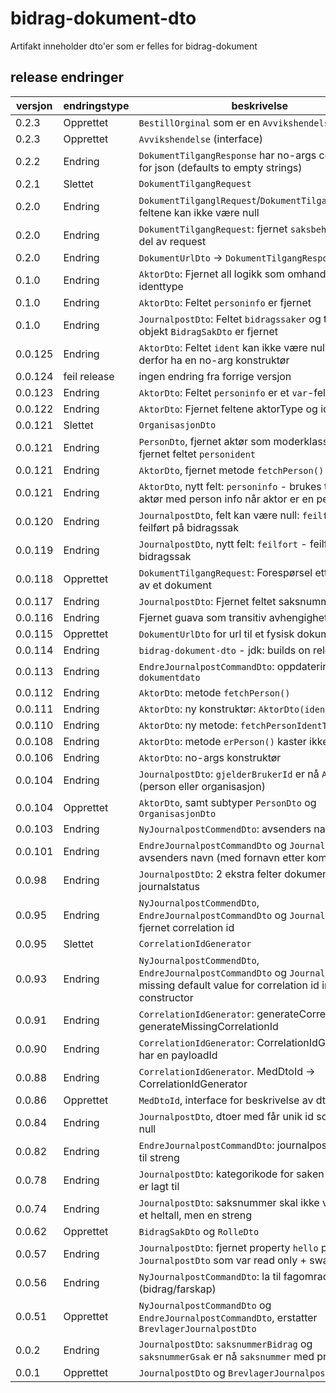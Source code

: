 # bidrag-dokument-dto

Artifakt inneholder dto'er som er felles for bidrag-dokument

## release endringer

versjon | endringstype | beskrivelse
--------|--------------|------------------------
  0.2.3 | Opprettet    | `BestillOrginal` som er en `Avvikshendelse`
  0.2.3 | Opprettet    | `Avvikshendelse` (interface)
  0.2.2 | Endring      | `DokumentTilgangResponse` har no-args constructor for json (defaults to empty strings)
  0.2.1 | Slettet      | `DokumentTilgangRequest`
  0.2.0 | Endring      | `DokumentTilganglRequest`/`DokumentTilgangResponse`:  feltene kan ikke være null
  0.2.0 | Endring      | `DokumentTilgangRequest`:  fjernet `saksbehandler` som del av request
  0.2.0 | Endring      | `DokumentUrlDto` -> `DokumentTilgangResponse`
  0.1.0 | Endring      | `AktorDto`: Fjernet all logikk som omhandler identtype
  0.1.0 | Endring      | `AktorDto`: Feltet `personinfo` er fjernet
  0.1.0 | Endring      | `JournalpostDto`: Feltet `bidragssaker` og tilhørende objekt `BidragSakDto` er fjernet
0.0.125 | Endring      | `AktorDto`: Feltet `ident` kan ikke være null og må derfor ha en no-arg konstruktør
0.0.124 | feil release | ingen endring fra forrige versjon
0.0.123 | Endring      | `AktorDto`: Feltet `personinfo` er et `var`-felt
0.0.122 | Endring      | `AktorDto`: Fjernet feltene aktorType og identType
0.0.121 | Slettet      | `OrganisasjonDto`
0.0.121 | Endring      | `PersonDto`, fjernet aktør som moderklassse, samt fjernet feltet `personident`
0.0.121 | Endring      | `AktorDto`, fjernet metode `fetchPerson()`
0.0.121 | Endring      | `AktorDto`, nytt felt: `personinfo` - brukes til å berike aktør med person info når aktor er en person
0.0.120 | Endring      | `JournalpostDto`, felt kan være null: `feilfort` - feilført på bidragssak
0.0.119 | Endring      | `JournalpostDto`, nytt felt: `feilfort` - feilført på bidragssak
0.0.118 | Opprettet    | `DokumentTilgangRequest`: Forespørsel etter visning av et dokument
0.0.117 | Endring      | `JournalpostDto`: Fjernet feltet saksnummer
0.0.116 | Endring      | Fjernet guava som transitiv avhengighet
0.0.115 | Opprettet    | `DokumentUrlDto` for url til et fysisk dokument
0.0.114 | Endring      | `bidrag-dokument-dto` - jdk: builds on release 12
0.0.113 | Endring      | `EndreJournalpostCommandDto`: oppdatering av `dokumentdato`
0.0.112 | Endring      | `AktorDto`: metode `fetchPerson()`
0.0.111 | Endring      | `AktorDto`: ny konstruktør: `AktorDto(ident, type)`
0.0.110 | Endring      | `AktorDto`: ny metode: `fetchPersonIdentType()`
0.0.108 | Endring      | `AktorDto`: metode `erPerson()` kaster ikke exception
0.0.106 | Endring      | `AktorDto`: no-args konstruktør
0.0.104 | Endring      | `JournalpostDto`: `gjelderBrukerId` er nå `AktorDto` (person eller organisasjon)
0.0.104 | Opprettet    | `AktorDto`, samt subtyper `PersonDto` og `OrganisasjonDto` 
0.0.103 | Endring      | `NyJournalpostCommendDto`: avsenders navn
0.0.101 | Endring      | `EndreJournalpostCommandDto` og `JournalpostDto`: avsenders navn (med fornavn etter komma)
 0.0.98 | Endring      | `JournalpostDto`: 2 ekstra felter dokumentType OG journalstatus
 0.0.95 | Endring      | `NyJournalpostCommendDto`, `EndreJournalpostCommandDto` og `JournalpostDto`: fjernet correlation id
 0.0.95 | Slettet      | `CorrelationIdGenerator`
 0.0.93 | Endring      | `NyJournalpostCommendDto`, `EndreJournalpostCommandDto` og `JournalpostDto`:  missing default value for correlation id in constructor
 0.0.91 | Endring      | `CorrelationIdGenerator`: generateCorrelationId -> generateMissingCorrelationId
 0.0.90 | Endring      | `CorrelationIdGenerator`: CorrelationIdGenerator har en payloadId
 0.0.88 | Endring      | `CorrelationIdGenerator`. MedDtoId -> CorrelationIdGenerator
 0.0.86 | Opprettet    | `MedDtoId`, interface for beskrivelse av dto id
 0.0.84 | Endring      | `JournalpostDto`, dtoer med får unik id som ikke er null
 0.0.82 | Endring      | `EndreJournalpostCommandDto`: journalpost id fra int til streng
 0.0.78 | Endring      | `JournalpostDto`: kategorikode for saken (N eller U) er lagt til
 0.0.74 | Endring      | `JournalpostDto`: saksnummer skal ikke være være et heltall, men en streng
 0.0.62 | Opprettet    | `BidragSakDto` og `RolleDto`
 0.0.57 | Endring      | `JournalpostDto`: fjernet property `hello` på `JournalpostDto` som var read only + swagger dok
 0.0.56 | Endring      | `NyJournalpostCommandDto`: la til fagomrade (bidrag/farskap)
 0.0.51 | Opprettet    | `NyJournalpostCommandDto` og `EndreJournalpostCommandDto`, erstatter `BrevlagerJournalpostDto`
  0.0.2 | Endring      | `JournalpostDto`: `saksnummerBidrag` og `saksnummerGsak` er nå `saksnummer` med prefiks
  0.0.1 | Opprettet    | `JournalpostDto` og `BrevlagerJournalpostDto`
